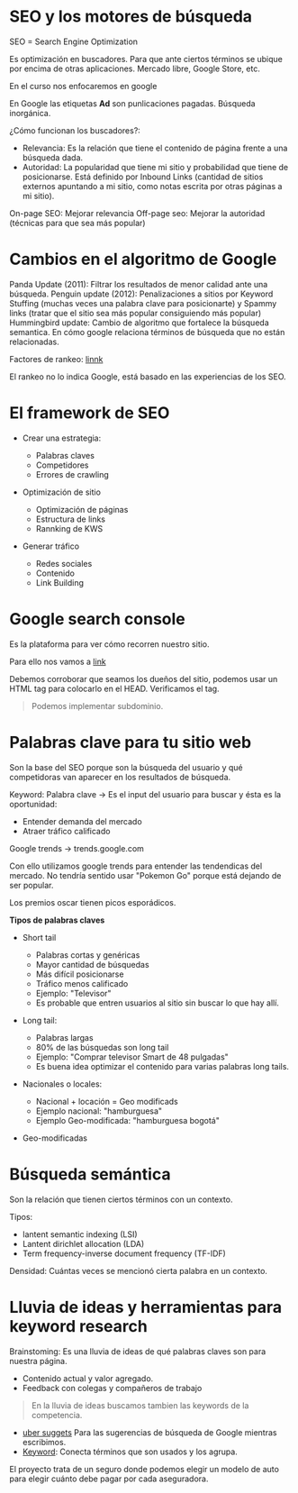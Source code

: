# SEO y los motores de búsqueda

SEO = Search Engine Optimization

Es optimización en buscadores. Para que ante ciertos términos se ubique por encima de otras aplicaciones. Mercado libre, Google Store, etc.

En el curso nos enfocaremos en google

En Google las etiquetas **Ad** son punlicaciones pagadas. Búsqueda inorgánica.

¿Cómo funcionan los buscadores?:
- Relevancia: Es la relación que tiene el contenido de página frente a una búsqueda dada.
- Autoridad: La popularidad que tiene mi sitio y probabilidad que tiene de posicionarse. Está definido por Inbound Links (cantidad de sitios externos apuntando a mi sitio, como notas escrita por otras páginas a mi sitio).

On-page SEO: Mejorar relevancia
Off-page seo: Mejorar la autoridad (técnicas para que sea más popular)

# Cambios en el algoritmo de Google

Panda Update (2011): Filtrar los resultados de menor calidad ante una búsqueda.
Penguin update (2012): Penalizaciones a sitios por Keyword Stuffing (muchas veces una palabra clave para posicionarte) y Spammy links (tratar que el sitio sea más popular consiguiendo más popular)
Hummingbird update: Cambio de algoritmo que fortalece la búsqueda semantica. En cómo google relaciona términos de búsqueda que no están relacionadas.

Factores de rankeo: [linnk](https://moz.com/search-ranking-factors)

El rankeo no lo indica Google, está basado en las experiencias de los SEO.

# El framework de SEO

- Crear una estrategia:
  - Palabras claves
  - Competidores
  - Errores de crawling

- Optimización de sitio
  - Optimización de páginas
  - Estructura de links
  - Rannking de KWS
  
- Generar tráfico
  - Redes sociales
  - Contenido
  - Link Building

# Google search console

Es la plataforma para ver cómo recorren nuestro sitio.

Para ello nos vamos a [link](https://www.google.com/webmasters/tools/home?hl=es)

Debemos corroborar que seamos los dueños del sitio, podemos usar un HTML tag para colocarlo en el HEAD. Verificamos el tag.

> Podemos implementar subdominio.

# Palabras clave para tu sitio web

Son la base del SEO porque son la búsqueda del usuario y qué competidoras van aparecer en los resultados de búsqueda.

Keyword: Palabra clave -> Es el input del usuario para buscar y ésta es la oportunidad:
- Entender demanda del mercado
- Atraer tráfico calificado

Google trends -> trends.google.com

Con ello utilizamos google trends para entender las tendendicas del mercado. No tendría sentido usar "Pokemon Go" porque está dejando de ser popular.

Los premios oscar tienen picos esporádicos.

**Tipos de palabras claves**
- Short tail
  - Palabras cortas y genéricas
  - Mayor cantidad de búsquedas
  - Más difícil posicionarse
  - Tráfico menos calificado
  - Ejemplo: "Televisor"
  - Es probable que entren usuarios al sitio sin buscar lo que hay allí.
- Long tail:
  - Palabras largas
  - 80% de las búsquedas son long tail
  - Ejemplo: "Comprar televisor Smart de 48 pulgadas"
  - Es buena idea optimizar el contenido para varias palabras long tails.

- Nacionales o locales:
  - Nacional + locación = Geo modificads
  - Ejemplo nacional: "hamburguesa"
  - Ejemplo Geo-modificada: "hamburguesa bogotá"
- Geo-modificadas


# Búsqueda semántica

Son la relación que tienen ciertos términos con un contexto.

Tipos:
- lantent semantic indexing (LSI)
- Lantent dirichlet allocation (LDA)
- Term frequency-inverse document frequency (TF-IDF)

Densidad: Cuántas veces se mencionó cierta palabra en un contexto.

# Lluvia de ideas y herramientas para keyword research

Brainstoming: Es una lluvia de ideas de qué palabras claves son para nuestra página.

- Contenido actual y valor agregado.
- Feedback con colegas y compañeros de trabajo

> En la lluvia de ideas buscamos tambien las keywords de la competencia.

- [uber suggets](http://ubersuggest.io/) Para las sugerencias de búsqueda de Google mientras escribimos.
- [Keyword](http://keyword.io/): Conecta términos que son usados y los agrupa.

El proyecto trata de un seguro donde podemos elegir un modelo de auto para elegir cuánto debe pagar por cada aseguradora.
